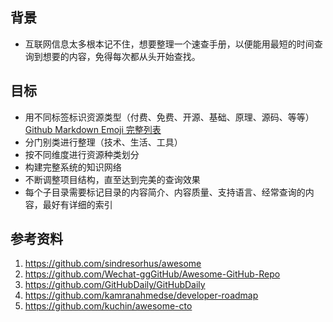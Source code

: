 
## 背景
- 互联网信息太多根本记不住，想要整理一个速查手册，以便能用最短的时间查询到想要的内容，免得每次都从头开始查找。

## 目标
- 用不同标签标识资源类型（付费、免费、开源、基础、原理、源码、等等） [Github Markdown Emoji 完整列表](https://gist.github.com/rxaviers/7360908)
- 分门别类进行整理（技术、生活、工具）
- 按不同维度进行资源种类划分
- 构建完整系统的知识网络
- 不断调整项目结构，直至达到完美的查询效果
- 每个子目录需要标记目录的内容简介、内容质量、支持语言、经常查询的内容，最好有详细的索引

## 参考资料
1. https://github.com/sindresorhus/awesome
2. https://github.com/Wechat-ggGitHub/Awesome-GitHub-Repo
3. https://github.com/GitHubDaily/GitHubDaily
4. https://github.com/kamranahmedse/developer-roadmap
5. https://github.com/kuchin/awesome-cto